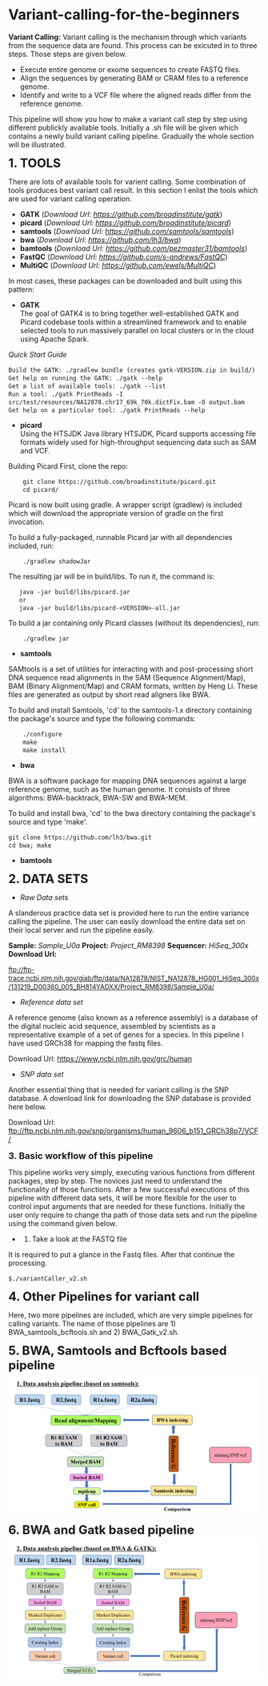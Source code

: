 # Variant-calling-for-the-beginners

**Variant Calling:**
Variant calling is the mechanism through which variants from the sequence data are found. This process can be exicuted in to three steps. Those steps are given below.
+ Execute entire genome or exome sequences to create FASTQ files.
+ Align the sequences by generating BAM or CRAM files to a reference genome.
+ Identify and write to a VCF file where the aligned reads differ from the reference genome.

This pipeline will show you how to make a variant call step by step using different publickly available tools.
Initially a .sh file will be given which contains a newly build variant calling pipeline.
Gradually the whole section will be illustrated.


<font size="5">**1. TOOLS**</font>

There are lots of available tools for varient calling. Some combination of tools produces best variant call result.
In this section I enlist the tools which are used for variant calling operation.

+ **GATK** (*Download Url: https://github.com/broadinstitute/gatk*)
+ **picard** (*Download Url: https://github.com/broadinstitute/picard*)
+ **samtools** (*Download Url: https://github.com/samtools/samtools*)
+ **bwa** (*Download Url: https://github.com/lh3/bwa*)
+ **bamtools** (*Download Url: https://github.com/pezmaster31/bamtools*)
+ **FastQC** (*Download Url: https://github.com/s-andrews/FastQC*)
+ **MultiQC** (*Download Url: https://github.com/ewels/MultiQC*)

In most cases, these packages can be downloaded and built using this pattern:

+ **GATK**  
The goal of GATK4 is to bring together well-established GATK and Picard codebase tools within a streamlined framework and to enable selected tools to run massively parallel on local clusters or in the cloud using Apache Spark.

 *Quick Start Guide*
~~~
Build the GATK: ./gradlew bundle (creates gatk-VERSION.zip in build/)
Get help on running the GATK: ./gatk --help
Get a list of available tools: ./gatk --list
Run a tool: ./gatk PrintReads -I src/test/resources/NA12878.chr17_69k_70k.dictFix.bam -O output.bam
Get help on a particular tool: ./gatk PrintReads --help
~~~

+ **picard**\
Using the HTSJDK Java library HTSJDK, Picard supports accessing file formats widely used for high-throughput sequencing data such as SAM and VCF.

Building Picard
First, clone the repo:
~~~
    git clone https://github.com/broadinstitute/picard.git
    cd picard/
~~~    
Picard is now built using gradle. A wrapper script (gradlew) is included which will download the appropriate version of gradle on the first invocation.

To build a fully-packaged, runnable Picard jar with all dependencies included, run:
~~~
    ./gradlew shadowJar
~~~
The resulting jar will be in build/libs. To run it, the command is:
~~~   
   java -jar build/libs/picard.jar
   or  
   java -jar build/libs/picard-<VERSION>-all.jar 
~~~   
To build a jar containing only Picard classes (without its dependencies), run:
~~~
    ./gradlew jar 
~~~

+ **samtools**

SAMtools is a set of utilities for interacting with and post-processing short DNA sequence read alignments in the SAM (Sequence Alignment/Map), BAM (Binary Alignment/Map) and CRAM formats, written by Heng Li. These files are generated as output by short read aligners like BWA.

To build and install Samtools, 'cd' to the samtools-1.x directory containing
the package's source and type the following commands:
~~~  
    ./configure
    make
    make install
~~~      
    
+ **bwa**

BWA is a software package for mapping DNA sequences against a large reference genome, such as the human genome. It consists of three algorithms: BWA-backtrack, BWA-SW and BWA-MEM. 

To build and install bwa, 'cd' to the bwa directory containing the package's source and type 'make'.
~~~
git clone https://github.com/lh3/bwa.git 
cd bwa; make
~~~

+ **bamtools**


<font size="5">**2. DATA SETS**</font>

+ *Raw Data sets*

A slanderous practice data set is provided here to run the entire variance calling the pipeline. The user can easily download the entire data set on their local server and run the pipeline easily.

 **Sample:** *Sample_U0a*
 **Project:** *Project_RM8398*
 **Sequencer:** *HiSeq_300x*
 **Download Url:** 

<font size="2">ftp://ftp-trace.ncbi.nlm.nih.gov/giab/ftp/data/NA12878/NIST_NA12878_HG001_HiSeq_300x/131219_D00360_005_BH814YADXX/Project_RM8398/Sample_U0a/</font>


+ *Reference data set*

A reference genome (also known as a reference assembly) is a database of the digital nucleic acid sequence, assembled by scientists as a representative example of a set of genes for a species. In this pipeline I have used GRCh38 for mapping the fastq files.

Download Url: https://www.ncbi.nlm.nih.gov/grc/human


+ *SNP data set*

Another essential thing that is needed for variant calling is the SNP database. A download link for downloading the SNP database is provided here below. 

Download Url: ftp://ftp.ncbi.nlm.nih.gov/snp/organisms/human_9606_b151_GRCh38p7/VCF/


<font size="4">**3. Basic workflow of this pipeline**</font>

This pipeline works very simply, executing various functions from different packages, step by step. The novices just need to understand the functionality of those functions. After a few successful executions of this pipeline with different data sets, it will be more flexible for the user to control input arguments that are needed for these functions. Initially the user only require to change tha path of those data sets and run the pipeline using the command given below.

+ 1. Take a look at the FASTQ file

It is required to put a glance in the Fastq files. After that continue the processing. 

~~~
$./variantCaller_v2.sh
~~~


<font size="5">**4. Other Pipelines for variant call**</font>

Here, two more pipelines are included, which are very simple pipelines for calling variants.
The name of those pipelines are 1) BWA_samtools_bcftools.sh and 2) BWA_Gatk_v2.sh.




<font size="5">**5. BWA, Samtools and Bcftools based pipeline**</font>
<img src="Images/pipeline1.png">

<font size="5">**6. BWA and Gatk based pipeline**</font>
<img src="Images/pipeline2.png">

